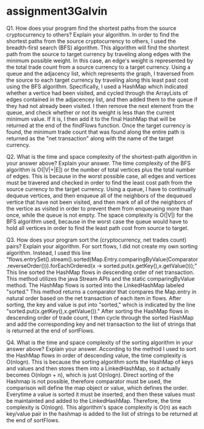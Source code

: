 # assignment3Galvin
Q1. How does your program find the shortest paths from the source cryptocurrency to others? Explain your algorithm. In order to find the shortest paths from the source cryptocurrency to others, I used the breadth-first search (BFS) algorithm. This algorithm will find the shortest path from the source to target currency by traveling along edges with the minimum possible weight. In this case, an edge's weight is represented by the total trade count from a source currency to a target currency. Using a queue and the adjacency list, which represents the graph, I traversed from the source to each target currency by traveling along this least past cost using the BFS algorithm. Specifically, I used a HashMap which indicated whether a vertice had been visited, and cycled through the ArrayLists of edges contained in the adjacencey list, and then added them to the queue if they had not already been visited. I then remove the next element from the queue, and check whether or not its weight is less than the current minimum value. If it is, I then add it to the final HashMap that will be returned at the end of the findFlows function. Once the target currency is found, the minimum trade count that was found along the entire path is returned as the "net transaction" along with the name of the target currency.

Q2. What is the time and space complexity of the shortest-path algorithm in your answer above? Explain your answer. The time complexity of the BFS algorithm is O(|V|+|E|) or the number of total vertices plus the total number of edges. This is because in the worst possible case, all edges and vertices must be travered and checked in order to find the least cost path from the source currency to the target currency. Using a queue, I have to continually dequeue vertices, and then enqueue all of the neighbors of the dequeued vertice that have not been visited, and then mark of all of the neighbors of the vertice as visited in order to prevent them from enqueueing more than once, while the queue is not empty. The space complexity is O(|V|) for the BFS algorithm used, because in the worst case the queue would have to hold all vertices in order to find the least path cost from source to target.

Q3. How does your program sort the (cryptocurrency, net trades count) pairs? Explain your algorithm. For sort flows, I did not create my own sorting algorithm. Instead, I used this line "flows.entrySet().stream().sorted(Map.Entry.comparingByValue(Comparator.reverseOrder())).forEachOrdered(x -> sorted.put(x.getKey(),x.getValue()));" This line sorted the HashMap flows in descending order of net transaction. This method utilizes the java Stream APIs and the static comparingByValue method. The HashMap flows is sorted into the LinkedHashMap labeled "sorted." This method returns a comparator that compares the Map.entry in natural order based on the net transaction of each item in flows. After sorting, the key and value is put into "sorted," which is indicated by the line "sorted.put(x.getKey(),x.getValue())." After sorting the HashMap flows in descending order of trade count, I then cycle through the sorted HashMap and add the corresponding key and net transaction to the list of strings that is returned at the end of sortFlows.

Q4. What is the time and space complexity of the sorting algorithm in your answer above? Explain your answer. According to the method I used to sort the HashMap flows in order of descending value, the time complexity is O(nlogn). This is because the sorting algorithm sorts the HashMap of keys and values and then stores them into a LinkedHashMap, so it actually becomes O(nlogn + n), which is just O(nlogn). Direct sorting of the Hashmap is not possible, therefore comparator must be used, the comparison will define the map object or value, which defines the order. Everytime a value is sorted it must be inserted, and then these values must be maintainted and added to the LinkedHashMap. Therefore, the time complexity is O(nlogn). This algorithm's space complexity is O(n) as each key/value pair in the hashmap is added to the list of strings to be returned at the end of sortFlows.
